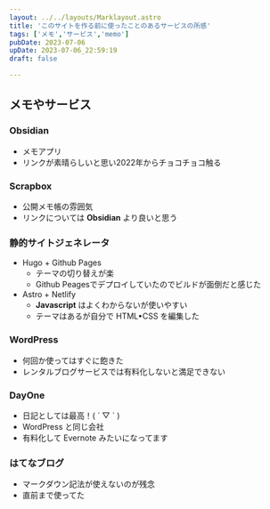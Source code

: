 ```yaml
---
layout: ../../layouts/Marklayout.astro
title: 'このサイトを作る前に使ったことのあるサービスの所感'
tags: ['メモ','サービス','memo']
pubDate: 2023-07-06
upDate: 2023-07-06_22:59:19
draft: false

---
```


## メモやサービス

### Obsidian
- メモアプリ
- リンクが素晴らしいと思い2022年からチョコチョコ触る

### Scrapbox
- 公開メモ帳の雰囲気
- リンクについては **Obsidian** より良いと思う
### 静的サイトジェネレータ
- Hugo  + Github Pages
	- テーマの切り替えが楽
	- Github Peagesでデプロイしていたのでビルドが面倒だと感じた
- Astro + Netlify
	- **Javascript** はよくわからないが使いやすい
	- テーマはあるが自分で HTML•CSS を編集した
### WordPress
- 何回か使ってはすぐに飽きた
- レンタルブログサービスでは有料化しないと満足できない
### DayOne
- 日記としては最高！( ´ ▽ ` )
- WordPress と同じ会社
- 有料化して Evernote みたいになってます
### はてなブログ
- マークダウン記法が使えないのが残念
- 直前まで使ってた

